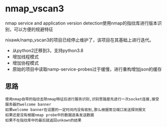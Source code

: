 # nmap_vscan3
nmap service and application version detection使用nmap的指纹库进行版本识别，可以方便的规避特征

nixawk/namp_vscan3的项目已经停止维护了，该项目在其基础上进行迭代。
- 从python2迁移到3，支持python3.8
- 增加线程模式
- 增加协程模式
- 原始的项目中读取namp-service-probes过于缓慢，进行重构增加json的缓存

## 思路
```
使用nmap自带的指纹去除nmap特征后进行服务识别,识别思路是先进行一次socket连接,接受服务器的welcome banner
如果welcome banner在设置的一定时间内没有收到,那么根据常见端口发送探测报文
如果还是没有根据nmap probe中的数据逐条发送数据
如果不在指纹库中的最后就返回unkown的结果
```
